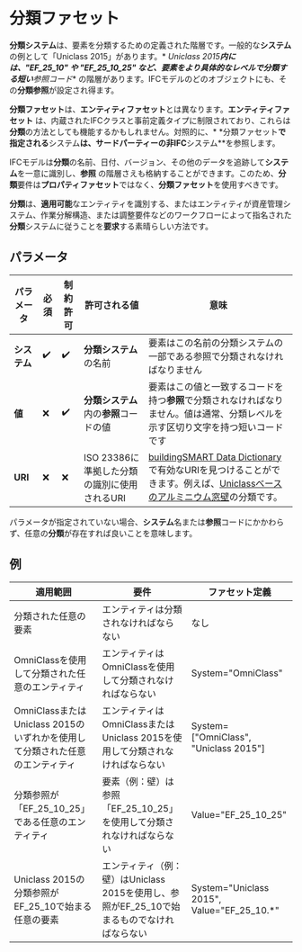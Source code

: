 # 分類ファセット

**分類システム**は、要素を分類するための定義された階層です。一般的な**システム**の例として「Uniclass 2015」があります。*
*Uniclass 2015**内には、"EF_25_10" や "EF_25_10_25" など、要素をより具体的なレベルで分類する短い**参照コード**
の階層があります。IFCモデルのどのオブジェクトにも、その**分類参照**が設定され得ます。

**分類ファセット**は、**エンティティファセット**とは異なります。**エンティティファセット**
は、内蔵されたIFCクラスと事前定義タイプに制限されており、これらは**分類**の方法としても機能するかもしれません。対照的に、*
*分類ファセット**で指定される**システム**は、サードパーティーの非IFC**システム**を参照します。

IFCモデルは**分類**の名前、日付、バージョン、その他のデータを追跡して**システム**を一意に識別し、**参照**
の階層さえも格納することができます。このため、**分類**要件は**プロパティファセット**ではなく、**分類ファセット**を使用すべきです。

**分類**は、**適用可能**なエンティティを識別する、またはエンティティが資産管理システム、作業分解構造、または調整要件などのワークフローによって指名された
**分類**システムに従うことを**要求**する素晴らしい方法です。

## パラメータ

| パラメータ    | 必須 | 制約許可 | 許可される値                       | 意味                                                                                                                                                                                                             |
|----------|----|------|------------------------------|----------------------------------------------------------------------------------------------------------------------------------------------------------------------------------------------------------------|
| **システム** | ✔️ | ✔️   | **分類システム**の名前                | 要素はこの名前の分類システムの一部である参照で分類されなければなりません                                                                                                                                                                           |
| **値**    | ❌  | ✔️   | **分類システム**内の**参照**コードの値      | 要素はこの値と一致するコードを持つ**参照**で分類されなければなりません。値は通常、分類レベルを示す区切り文字を持つ短いコードです                                                                                                                                             |
| **URI**  | ❌  | ❌    | ISO 23386に準拠した分類の識別に使用されるURI | [buildingSMART Data Dictionary](https://search.bsdd.buildingsmart.org/)で有効なURIを見つけることができます。例えば、[Uniclassベースのアルミニウム窓壁](https://identifier.buildingsmart.org/uri/nbs/uniclass2015-1/class/Pr_30_59_99_02 )の分類です。 |

パラメータが指定されていない場合、**システム**名または**参照**コードにかかわらず、任意の**分類**が存在すれば良いことを意味します。

## 例

 適用範囲                                              | 要件                                                       | ファセット定義                                    
---------------------------------------------------|----------------------------------------------------------|--------------------------------------------
 分類された任意の要素                                        | エンティティは分類されなければならない                                      | なし                                         
 OmniClassを使用して分類された任意のエンティティ                      | エンティティはOmniClassを使用して分類されなければならない                        | System="OmniClass"                         
 OmniClassまたはUniclass 2015のいずれかを使用して分類された任意のエンティティ | エンティティはOmniClassまたはUniclass 2015を使用して分類されなければならない        | System=["OmniClass", "Uniclass 2015"]      
 分類参照が「EF_25_10_25」である任意のエンティティ                    | 要素（例：壁）は参照「EF_25_10_25」を使用して分類されなければならない                 | Value="EF_25_10_25"                        
 Uniclass 2015の分類参照がEF_25_10で始まる任意の要素              | エンティティ（例：壁）はUniclass 2015を使用し、参照がEF_25_10で始まるものでなければならない | System="Uniclass 2015", Value="EF_25_10.*" 
